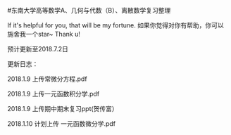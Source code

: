 #东南大学高等数学A、几何与代数（B）、离散数学复习整理

If it's helpful for you, that will be my fortune.
如果你觉得对你有帮助，你可以施舍我一个star~ Thank u!

预计更新至2018.7.2日

更新日志：

2018.1.9 上传常微分方程.pdf

2018.1.9 上传一元函数积分学.pdf

2018.1.9 上传期中期末复习ppt(贺传富）

2018.1.10 计划上传 一元函数微分学.pdf






